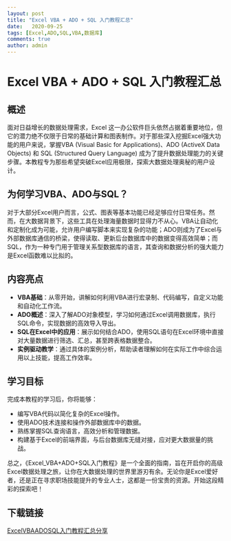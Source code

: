 ```yaml
---
layout: post
title: "Excel VBA + ADO + SQL 入门教程汇总"
date:   2020-09-25
tags: [Excel,ADO,SQL,VBA,数据库]
comments: true
author: admin
---
```

# Excel VBA + ADO + SQL 入门教程汇总

## 概述

面对日益增长的数据处理需求，Excel 这一办公软件巨头依然占据着重要地位，但它的潜力绝不仅限于日常的基础计算和图表制作。对于那些深入挖掘Excel强大功能的用户来说，掌握VBA (Visual Basic for Applications)、ADO (ActiveX Data Objects) 和 SQL (Structured Query Language) 成为了提升数据处理能力的关键步骤。本教程专为那些希望突破Excel应用极限，探索大数据处理奥秘的用户设计。

## 为何学习VBA、ADO与SQL？

对于大部分Excel用户而言，公式、图表等基本功能已经足够应付日常任务。然而，在大数据背景下，这些工具在处理海量数据时显得力不从心。VBA让自动化和定制化成为可能，允许用户编写脚本来实现复杂的功能；ADO则成为了Excel与外部数据库通信的桥梁，使得读取、更新后台数据库中的数据变得高效简单；而SQL，作为一种专门用于管理关系型数据库的语言，其查询和数据分析的强大能力是Excel函数难以比拟的。

## 内容亮点

- **VBA基础**：从零开始，讲解如何利用VBA进行宏录制、代码编写，自定义功能和自动化工作流。
- **ADO概述**：深入了解ADO对象模型，学习如何通过Excel调用数据库，执行SQL命令，实现数据的高效导入导出。
- **SQL在Excel中的应用**：展示如何结合ADO，使用SQL语句在Excel环境中直接对大量数据进行筛选、汇总，甚至跨表格数据整合。
- **实例驱动教学**：通过具体的案例分析，帮助读者理解如何在实际工作中综合运用以上技能，提高工作效率。

## 学习目标

完成本教程的学习后，你将能够：
- 编写VBA代码以简化复杂的Excel操作。
- 使用ADO技术连接和操作外部数据库中的数据。
- 熟练掌握SQL查询语言，高效分析和管理数据。
- 构建基于Excel的前端界面，与后台数据库无缝对接，应对更大数据量的挑战。

总之，《Excel_VBA+ADO+SQL入门教程》是一个全面的指南，旨在开启你的高级Excel数据处理之旅，让你在大数据处理的世界里游刃有余。无论你是Excel爱好者，还是正在寻求职场技能提升的专业人士，这都是一份宝贵的资源。开始这段精彩的探索吧！

## 下载链接

[ExcelVBAADOSQL入门教程汇总分享](https://pan.quark.cn/s/a55fc47fa8fd)
